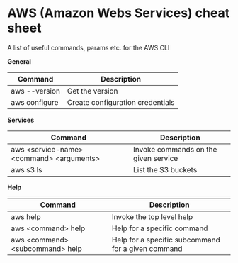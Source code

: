 # AWS (Amazon Webs Services) cheat sheet

A list of useful commands, params etc. for the AWS CLI

**General** 

| Command | Description |
|---------|-------------|
| aws --version | Get the version |
| aws configure | Create configuration credentials |


**Services**

| Command | Description |
|---------|-------------|
| aws &lt;service-name&gt; &lt;command&gt; &lt;arguments&gt; | Invoke commands on the given service |
| aws s3 ls | List the S3 buckets |

**Help**

| Command | Description |
|---------|-------------|
| aws help | Invoke the top level help |
| aws &lt;command&gt; help | Help for a specific command |
| aws &lt;command&gt; &lt;subcommand&gt; help | Help for a specific subcommand for a given command |
